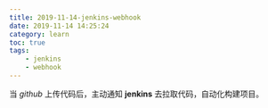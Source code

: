 ```yaml
---
title: 2019-11-14-jenkins-webhook
date: 2019-11-14 14:25:24
category: learn
toc: true
tags:
    - jenkins
    - webhook
---
```


当 *github* 上传代码后，主动通知 **jenkins** 去拉取代码，自动化构建项目。

<!-- more -->





